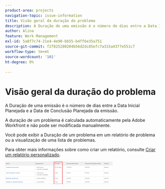 ```yaml
---
product-area: projects
navigation-topic: issue-information
title: Visão geral da duração do problema
description: A Duração de uma emissão é o número de dias entre a Data Inicial Planejada e a Data de Conclusão Planejada da emissão.
author: Alina
feature: Work Management
exl-id: 5a8f7c74-21e4-4e90-bb55-b4ff6e35a751
source-git-commit: f2f825280204b56d2dc85efc7a315a4377e551c7
workflow-type: tm+mt
source-wordcount: '101'
ht-degree: 0%

---
```


# Visão geral da duração do problema

A Duração de uma emissão é o número de dias entre a Data Inicial Planejada e a Data de Conclusão Planejada da emissão. 

A duração de um problema é calculada automaticamente pela Adobe Workfront e não pode ser modificada manualmente. 

Você pode exibir a Duração de um problema em um relatório de problema ou a visualização de uma lista de problemas. 

Para obter mais informações sobre como criar um relatório, consulte [Criar um relatório personalizado](../../../reports-and-dashboards/reports/creating-and-managing-reports/create-custom-report.md).

![](assets/nwe-issue-duration-view-highlighted-350x73.png)
